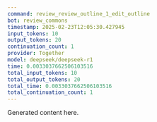 ```yaml
---
command: review_review_outline_1_edit_outline
bot: review_commons
timestamp: 2025-02-23T12:05:30.427945
input_tokens: 10
output_tokens: 20
continuation_count: 1
provider: Together
model: deepseek/deepseek-r1
time: 0.0033037662506103516
total_input_tokens: 10
total_output_tokens: 20
total_time: 0.0033037662506103516
total_continuation_count: 1
---
```

Generated content here.
